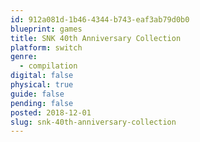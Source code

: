 ```yaml
---
id: 912a081d-1b46-4344-b743-eaf3ab79d0b0
blueprint: games
title: SNK 40th Anniversary Collection
platform: switch
genre:
  - compilation
digital: false
physical: true
guide: false
pending: false
posted: 2018-12-01
slug: snk-40th-anniversary-collection
---
```

